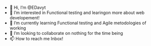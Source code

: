 - 👋 Hi, I’m @EDavyt
- 👀 I’m interested in Functional testing and learingon more about web developement!
- 🌱 I’m currently learning Functional testing and Agile metodologies of working 
- 💞️ I’m looking to collaborate on nothing for the time being 
- 📫 How to reach me Inbox!

<!---
EDavyt/EDavyt is a ✨ special ✨ repository because its `README.md` (this file) appears on your GitHub profile.
You can click the Preview link to take a look at your changes.
--->
